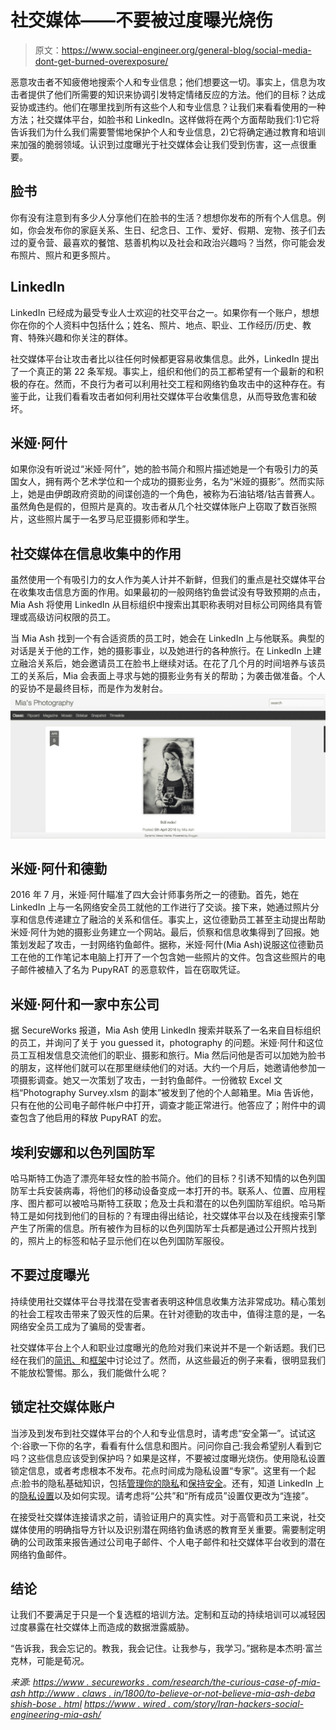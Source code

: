 # 社交媒体——不要被过度曝光烧伤

> 原文：<https://www.social-engineer.org/general-blog/social-media-dont-get-burned-overexposure/>

恶意攻击者不知疲倦地搜索个人和专业信息；他们想要这一切。事实上，信息为攻击者提供了他们所需要的知识来协调引发特定情绪反应的方法。他们的目标？达成妥协或违约。他们在哪里找到所有这些个人和专业信息？让我们来看看使用的一种方法；社交媒体平台，如脸书和 LinkedIn。这样做将在两个方面帮助我们:1)它将告诉我们为什么我们需要警惕地保护个人和专业信息，2)它将确定通过教育和培训来加强的脆弱领域。认识到过度曝光于社交媒体会让我们受到伤害，这一点很重要。

## **脸书**

你有没有注意到有多少人分享他们在脸书的生活？想想你发布的所有个人信息。例如，你会发布你的家庭关系、生日、纪念日、工作、爱好、假期、宠物、孩子们去过的夏令营、最喜欢的餐馆、慈善机构以及社会和政治兴趣吗？当然，你可能会发布照片、照片和更多照片。

## **LinkedIn**

LinkedIn 已经成为最受专业人士欢迎的社交平台之一。如果你有一个账户，想想你在你的个人资料中包括什么；姓名、照片、地点、职业、工作经历/历史、教育、特殊兴趣和你关注的群体。

社交媒体平台让攻击者比以往任何时候都更容易收集信息。此外，LinkedIn 提出了一个真正的第 22 条军规。事实上，组织和他们的员工都希望有一个最新的和积极的存在。然而，不良行为者可以利用社交工程和网络钓鱼攻击中的这种存在。有鉴于此，让我们看看攻击者如何利用社交媒体平台收集信息，从而导致危害和破坏。

## **米娅·阿什**

如果你没有听说过“米娅·阿什”，她的脸书简介和照片描述她是一个有吸引力的英国女人，拥有两个艺术学位和一个成功的摄影业务，名为“米娅的摄影”。然而实际上，她是由伊朗政府资助的间谍创造的一个角色，被称为石油钻塔/钴吉普赛人。虽然角色是假的，但照片是真的。攻击者从几个社交媒体账户上窃取了数百张照片，这些照片属于一名罗马尼亚摄影师和学生。

## **社交媒体在信息收集中的作用** 

虽然使用一个有吸引力的女人作为美人计并不新鲜，但我们的重点是社交媒体平台在收集攻击信息方面的作用。如果最初的一般网络钓鱼尝试没有导致预期的点击，Mia Ash 将使用 LinkedIn 从目标组织中搜索出其职称表明对目标公司网络具有管理或高级访问权限的员工。

当 Mia Ash 找到一个有合适资质的员工时，她会在 LinkedIn 上与他联系。典型的对话是关于他的工作，她的摄影事业，以及她进行的各种旅行。在 LinkedIn 上建立融洽关系后，她会邀请员工在脸书上继续对话。在花了几个月的时间培养与该员工的关系后，Mia 会表面上寻求与她的摄影业务有关的帮助；为袭击做准备。个人的妥协不是最终目标，而是作为发射台。
![Social Media - Don't Get Burned By Overexposure](img/1cc055e44f241a730ae6348ac6637f01.png)

## 米娅·阿什和德勤

2016 年 7 月，米娅·阿什瞄准了四大会计师事务所之一的德勤。首先，她在 LinkedIn 上与一名网络安全员工就他的工作进行了交谈。接下来，她通过照片分享和信息传递建立了融洽的关系和信任。事实上，这位德勤员工甚至主动提出帮助米娅·阿什为她的摄影业务建立一个网站。最后，侦察和信息收集得到了回报。她策划发起了攻击，一封网络钓鱼邮件。据称，米娅·阿什(Mia Ash)说服这位德勤员工在他的工作笔记本电脑上打开了一个包含她一些照片的文件。包含这些照片的电子邮件被植入了名为 PupyRAT 的恶意软件，旨在窃取凭证。

## **米娅·阿什和一家中东公司**

据 SecureWorks 报道，Mia Ash 使用 LinkedIn 搜索并联系了一名来自目标组织的员工，并询问了关于 you guessed it，photography 的问题。米娅·阿什和这位员工互相发信息交流他们的职业、摄影和旅行。Mia 然后问他是否可以加她为脸书的朋友，这样他们就可以在那里继续他们的对话。大约一个月后，她邀请他参加一项摄影调查。她又一次策划了攻击，一封钓鱼邮件。一份微软 Excel 文档“Photography Survey.xlsm 的副本”被发到了他的个人邮箱里。Mia 告诉他，只有在他的公司电子邮件帐户中打开，调查才能正常进行。他答应了；附件中的调查包含了他启用的释放 PupyRAT 的宏。

## **埃利安娜和以色列国防军**

哈马斯特工伪造了漂亮年轻女性的脸书简介。他们的目标？引诱不知情的以色列国防军士兵安装病毒，将他们的移动设备变成一本打开的书。联系人、位置、应用程序、图片都可以被哈马斯特工获取；危及士兵和潜在的以色列国防军组织。哈马斯特工是如何找到他们的目标的？有理由得出结论，社交媒体平台以及在线搜索引擎产生了所需的信息。所有被作为目标的以色列国防军士兵都是通过公开照片找到的，照片上的标签和帖子显示他们在以色列国防军服役。

## **不要过度曝光** 

持续使用社交媒体平台寻找潜在受害者表明这种信息收集方法非常成功。精心策划的社会工程攻击带来了毁灭性的后果。在针对德勤的攻击中，值得注意的是，一名网络安全员工成为了骗局的受害者。

社交媒体平台上个人和职业过度曝光的危险对我们来说并不是一个新话题。我们已经在我们的[简讯、](https://www.social-engineer.org/newsletter/6132/)和[框架](https://www.social-engineer.org/framework/information-gathering/technical-methods-of-information-gathering/)中讨论过了。然而，从这些最近的例子来看，很明显我们不能放松警惕。那么，我们能做什么呢？

## **锁定社交媒体账户**

当涉及到发布到社交媒体平台的个人和专业信息时，请考虑“安全第一”。试试这个:谷歌一下你的名字，看看有什么信息和图片。问问你自己:我会希望别人看到它吗？这些信息应该受到保护吗？如果是这样，不要被过度曝光烧伤。使用隐私设置锁定信息，或者考虑根本不发布。花点时间成为隐私设置“专家”。这里有一个起点:脸书的隐私基础知识，包括[管理你的隐私](https://www.facebook.com/about/basics/manage-your-privacy)和[保持安全](https://www.facebook.com/about/basics/stay-safe-and-secure)。还有，知道 LinkedIn 上的[隐私设置](https://www.linkedin.com/help/linkedin/answer/66/managing-your-account-and-privacy-settings-overview?lang=en)以及如何实现。请考虑将“公共”和“所有成员”设置仅更改为“连接”。

在接受社交媒体连接请求之前，请验证用户的真实性。对于高管和员工来说，社交媒体使用的明确指导方针以及识别潜在网络钓鱼诱惑的教育至关重要。需要制定明确的公司政策来报告通过公司电子邮件、个人电子邮件和社交媒体平台收到的潜在网络钓鱼邮件。

## **结论**

让我们不要满足于只是一个复选框的培训方法。定制和互动的持续培训可以减轻因过度暴露在社交媒体上而造成的数据泄露威胁。

“告诉我，我会忘记的。教我，我会记住。让我参与，我学习。”据称是本杰明·富兰克林，可能是荀况。

*来源:*
*[https://www . secureworks . com/research/the-curious-case-of-mia-ash http://www . claws . in/1800/to-believe-or-not-believe-mia-ash-deba shish-bose . html](https://www.secureworks.com/research/the-curious-case-of-mia-ash)*
*[https://www . wired . com/story/Iran-hackers-social-engineering-mia-ash/](https://www.wired.com/story/iran-hackers-social-engineering-mia-ash/)*